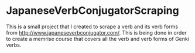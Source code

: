 # JapaneseVerbConjugatorScraping
This is a small project that I created to scrape a verb and its verb forms from http://www.japaneseverbconjugator.com/. This is being done in order to create a memrise course that covers all the verb and verb forms of Genki verbs.
